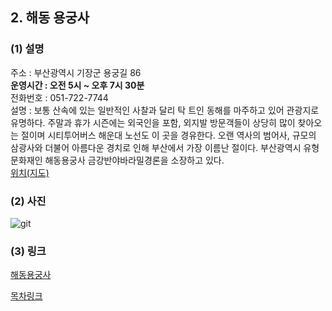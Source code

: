 ## 2. 해동 용궁사

### (1) 설명
주소 : 부산광역시 기장군 용궁길 86  
**운영시간 : 오전 5시 ~ 오후 7시 30분**  
전화번호 : 051-722-7744  
설명 : 보통 산속에 있는 일반적인 사찰과 달리 탁 트인 동해를 마주하고 있어 관광지로 유명하다. 주말과 휴가 시즌에는 외국인을 포함, 외지발 방문객들이 상당히 많이 찾아오는 절이며 시티투어버스 해운대 노선도 이 곳을 경유한다. 오랜 역사의 범어사, 규모의 삼광사와 더불어 아름다운 경치로 인해 부산에서 가장 이름난 절이다. 부산광역시 유형문화재인 해동용궁사 금강반야바라밀경론을 소장하고 있다.  
[위치(지도)](https://maps.app.goo.gl/QEqXwoGffKLP8aJ76)

### (2) 사진
![git](https://search.pstatic.net/common/?src=http%3A%2F%2Fblogfiles.naver.net%2FMjAyMzAyMjdfMTIg%2FMDAxNjc3NDU3OTcxNTgx.3mtY0DamWg082ixu3-BpLmEEEHn9FL7GWS5pOMT3fAog.X7sr7EUyVD_nB4oiEkuiUNjezRn8sorOn9QlWIRO8sQg.JPEG.pwthroom%2F20230224_163014.jpg&type=sc960_832)

### (3) 링크
[해동용궁사](https://namu.wiki/w/%ED%95%B4%EB%8F%99%EC%9A%A9%EA%B6%81%EC%82%AC)

[목차링크](../README.md)
